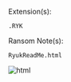 Extension(s): 
```
.RYK
```
Ransom Note(s): 
```
RyukReadMe.html
```
![html](https://github.com/user-attachments/assets/6415049b-e483-45f8-8d56-c49633ec8746)
